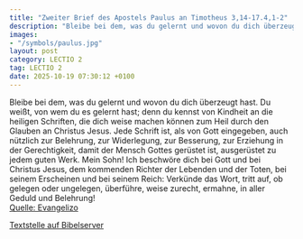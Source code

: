 ```yaml
---
title: "Zweiter Brief des Apostels Paulus an Timotheus 3,14-17.4,1-2"
description: "Bleibe bei dem, was du gelernt und wovon du dich überzeugt hast. Du weißt, von wem du es gelernt hast; denn du kennst von Kindheit an die heiligen Schriften, die dich weise machen können zum Heil durch den Glauben an Christus Jesus. Jede Schrift ist, als von Gott eingegeben, auch...."
images:
- "/symbols/paulus.jpg"
layout: post
category: LECTIO 2
tag: LECTIO 2
date: 2025-10-19 07:30:12 +0100
---
```

Bleibe bei dem, was du gelernt und wovon du dich überzeugt hast. Du weißt, von wem du es gelernt hast;
denn du kennst von Kindheit an die heiligen Schriften, die dich weise machen können zum Heil durch den Glauben an Christus Jesus.
Jede Schrift ist, als von Gott eingegeben, auch nützlich zur Belehrung, zur Widerlegung, zur Besserung, zur Erziehung in der Gerechtigkeit,
damit der Mensch Gottes gerüstet ist, ausgerüstet zu jedem guten Werk.<!--more-->
Mein Sohn! Ich beschwöre dich bei Gott und bei Christus Jesus, dem kommenden Richter der Lebenden und der Toten, bei seinem Erscheinen und bei seinem Reich:
Verkünde das Wort, tritt auf, ob gelegen oder ungelegen, überführe, weise zurecht, ermahne, in aller Geduld und Belehrung!<br>
[Quelle: Evangelizo](https://evangeliumtagfuertag.org/DE/gospel)

[Textstelle auf Bibelserver](https://www.bibleserver.com/EU/2.Timotheus3,14-17.4,1-2)
